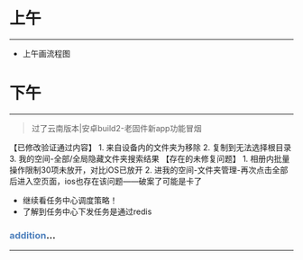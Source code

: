 
# 上午
---
- 上午画流程图

# 下午
---
> 过了云南版本|安卓build2-老固件新app功能冒烟

【已修改验证通过内容】
1. 来自设备内的文件夹为移除
2. 复制到无法选择根目录
3. 我的空间-全部/全局隐藏文件夹搜索结果
【存在的未修复问题】
1. 相册内批量操作限制30项未放开，对比iOS已放开
2. 进我的空间-文件夹管理-再次点击全部后进入空页面，ios也存在该问题——破案了可能是卡了

- 继续看任务中心调度策略！
- 了解到任务中心下发任务是通过redis

### <font color="#4f81bd">addition</font>...
---

